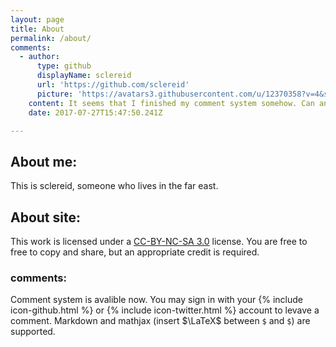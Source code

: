 ```yaml
---
layout: page
title: About
permalink: /about/
comments:
  - author:
      type: github
      displayName: sclereid
      url: 'https://github.com/sclereid'
      picture: 'https://avatars3.githubusercontent.com/u/12370358?v=4&s=73'
    content: It seems that I finished my comment system somehow. Can anyone see it?
    date: 2017-07-27T15:47:50.241Z

---
```


About me:
-------------

This is sclereid, someone who lives in the far east.


About site:
-------------

This work is licensed under a <a href="https://creativecommons.org/licenses/by-nc-sa/3.0/">CC-BY-NC-SA 3.0</a> license. You are free to free to copy and share, but an appropriate credit is required.

### comments:

Comment system is avalible now. You may sign in with your {% include icon-github.html %} or {% include icon-twitter.html %} account to levave a comment. Markdown and mathjax (insert $\LaTeX$ between `$` and `$`) are supported.
